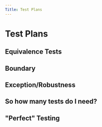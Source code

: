 ```yaml
---
Title: Test Plans
---
```


# Test Plans

## Equivalence Tests

## Boundary

## Exception/Robustness

## So how many tests do I need?

## "Perfect" Testing
